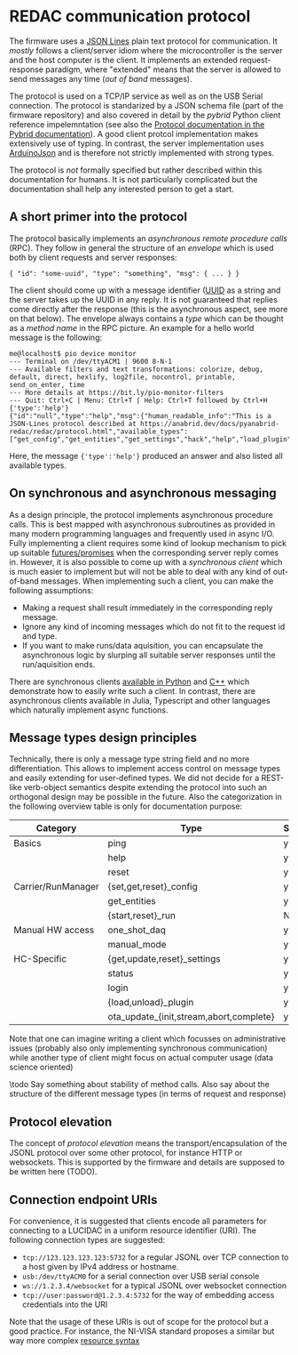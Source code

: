 # REDAC communication protocol

The firmware uses a [JSON Lines](https://jsonlines.org/) plain text protocol for communication.
It *mostly* follows a client/server idiom where the microcontroller is the server
and the host computer is the client. It implements an extended request-response paradigm, where
"extended" means that the server is allowed to send messages any time (*out of band* messages).

The protocol is used on a TCP/IP service as well as on the USB Serial connection. The protocol
is standarized by a JSON schema file (part of the firmware repository) and also covered in detail
by the *pybrid* Python client reference impelemntation (see also the [Protocol documentation in the Pybrid
documentation](https://anabrid.dev/docs/pyanabrid-redac/redac/protocol.html)).
A good client protcol implementation makes extensively
use of typing. In contrast, the server implementation uses [ArduinoJson](https://arduinojson.org/)
and is therefore not strictly implemented with strong types.

The protocol is *not* formally specified but rather described within this documentation for humans.
It is not particularly complicated but the documentation shall help any interested person to get
a start.

## A short primer into the protocol
The protocol basically implements an *asynchronous remote procedure calls* (RPC). They follow in
general the structure of an *envelope* which is used both by client requests and server responses:


```
{ "id": "some-uuid", "type": "something", "msg": { ... } }
```

The client should come up with a message identifier 
([UUID](https://en.wikipedia.org/wiki/Universally_unique_identifier) as a string and the server
takes up the UUID in any reply. It is not guaranteed that replies come directly after the response
(this is the asynchronous aspect, see more on that below). The envelope always contains a *type*
which can be thought as a *method name* in the RPC picture.
An example for a hello world message is the following:

```
me@localhost$ pio device monitor
--- Terminal on /dev/ttyACM1 | 9600 8-N-1
--- Available filters and text transformations: colorize, debug, default, direct, hexlify, log2file, nocontrol, printable, send_on_enter, time
--- More details at https://bit.ly/pio-monitor-filters
--- Quit: Ctrl+C | Menu: Ctrl+T | Help: Ctrl+T followed by Ctrl+H
{'type':'help'}
{"id":"null","type":"help","msg":{"human_readable_info":"This is a JSON-Lines protocol described at https://anabrid.dev/docs/pyanabrid-redac/redac/protocol.html","available_types":["get_config","get_entities","get_settings","hack","help","load_plugin","login","one_shot_daq","ota_update_abort","ota_update_complete","ota_update_init","ota_update_stream","ping","reset","reset_settings","set_config","start_run","status","unload_plugin","update_settings"]},"success":true}
```

Here, the message `{'type':'help'}` produced an answer and also listed all available types.

## On synchronous and asynchronous messaging
As a design principle, the protocol implements asynchronous procedure calls. This is best mapped
with asynchronous subroutines as provided in many modern programming languages and frequently used
in async I/O. Fully implementing a client requires some kind of lookup mechanism to pick up suitable
[futures/promises](https://en.wikipedia.org/wiki/Futures_and_promises) when the corresponding server
reply comes in. However, it is also possible to come up with a *synchronous client* which is much
easier to implement but will not be able to deal with any kind of out-of-band messages. When
implementing such a client, you can make the following assumptions:

* Making a request shall result immediately in the corresponding reply message.
* Ignore any kind of incoming messages which do not fit to the request id and type.
* If you want to make runs/data aquisition, you can encapsulate the asynchronous logic by
  slurping all suitable server responses until the run/aquisition ends.

There are synchronous clients [available in Python](https://lab.analogparadigm.com/lucidac/software/simplehc.py)
and [C++](https://lab.analogparadigm.com/lucidac/software/lucisim) which demonstrate how to easily
write such a client. In contrast, there are asynchronous clients available in Julia, Typescript and
other languages which naturally implement async functions.

## Message types design principles

Technically, there is only a message type string field and no more differentiation. This allows
to implement access control on message types and easily extending for user-defined types.
We did not decide for a REST-like verb-object semantics despite extending the protocol
into such an orthogonal design may be possible in the future. Also the categorization in
the following overview table is only for documentation purpose:

| Category           | Type                                    | Synchronous? |
|--------------------|-----------------------------------------|-----------|
| Basics             | ping                                    | yes        |
|                    | help                                    | yes        |
|                    | reset                                   | yes        |
| Carrier/RunManager | {set,get,reset}_config                  | yes        |
|                    | get_entities                            | yes        |
|                    | {start,reset}_run                       | NO         |
| Manual HW access   | one_shot_daq                            | yes        |
|                    | manual_mode                             | yes        |
| HC-Specific        | {get,update,reset}_settings             | yes        |
|                    | status                                  | yes        |
|                    | login                                   | yes        |
|                    | {load,unload}_plugin                    | yes        |
|                    | ota_update_{init,stream,abort,complete} | yes        |

Note that one can imagine writing a client which focusses on administrative issues
(probably also only implementing synchronous communication) while another type of client
might focus on actual computer usage (data science oriented)

\todo
Say something about stability of method calls. Also say about the structure of the different
message types (in terms of request and response)

## Protocol elevation

The concept of *protocol elevation* means the transport/encapsulation of the JSONL protocol over
some other protocol, for instance HTTP or websockets. This is supported by the firmware
and details are supposed to be written here (TODO).

## Connection endpoint URIs

For convenience, it is suggested that clients encode all parameters for connecting to a LUCIDAC
in a uniform resource identifier (URI). The following connection types are suggested:

* `tcp://123.123.123.123:5732` for a regular JSONL over TCP connection to a host given by
  IPv4 address or hostname.
* `usb:/dev/ttyACM0` for a serial connection over USB serial console
* `ws://1.2.3.4/websocket` for a typical JSONL over websocket connection
* `tcp://user:password@1.2.3.4:5732` for the way of embedding access credentials into the URI

Note that the usage of these URIs is out of scope for the protocol but a good practice. For
instance, the NI-VISA standard proposes a similar but way more complex
[resource syntax](https://www.ni.com/docs/en-US/bundle/ni-visa/page/visa-resource-syntax-and-examples.html)

